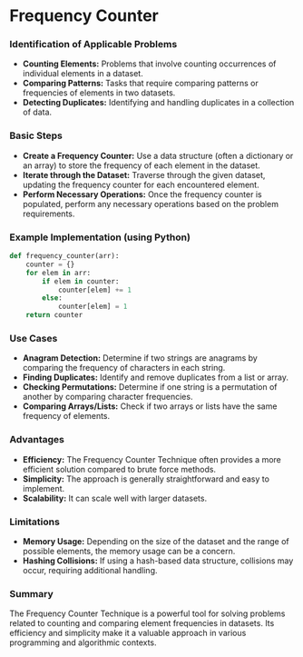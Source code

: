 # Frequency Counter  

### Identification of Applicable Problems

   - **Counting Elements:** Problems that involve counting occurrences of individual elements in a dataset.
   - **Comparing Patterns:** Tasks that require comparing patterns or frequencies of elements in two datasets.
   - **Detecting Duplicates:** Identifying and handling duplicates in a collection of data.

### Basic Steps

   - **Create a Frequency Counter:** Use a data structure (often a dictionary or an array) to store the frequency of each element in the dataset.
   - **Iterate through the Dataset:** Traverse through the given dataset, updating the frequency counter for each encountered element.
   - **Perform Necessary Operations:** Once the frequency counter is populated, perform any necessary operations based on the problem requirements.

### Example Implementation (using Python)

   ```python
   def frequency_counter(arr):
       counter = {}
       for elem in arr:
           if elem in counter:
               counter[elem] += 1
           else:
               counter[elem] = 1
       return counter
   ```

### Use Cases

   - **Anagram Detection:** Determine if two strings are anagrams by comparing the frequency of characters in each string.
   - **Finding Duplicates:** Identify and remove duplicates from a list or array.
   - **Checking Permutations:** Determine if one string is a permutation of another by comparing character frequencies.
   - **Comparing Arrays/Lists:** Check if two arrays or lists have the same frequency of elements.

### Advantages

   - **Efficiency:** The Frequency Counter Technique often provides a more efficient solution compared to brute force methods.
   - **Simplicity:** The approach is generally straightforward and easy to implement.
   - **Scalability:** It can scale well with larger datasets.

### Limitations

   - **Memory Usage:** Depending on the size of the dataset and the range of possible elements, the memory usage can be a concern.
   - **Hashing Collisions:** If using a hash-based data structure, collisions may occur, requiring additional handling.

### Summary
The Frequency Counter Technique is a powerful tool for solving problems related to counting and comparing element frequencies in datasets. Its efficiency and simplicity make it a valuable approach in various programming and algorithmic contexts.
